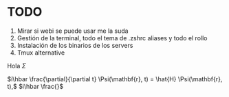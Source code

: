 # TODO

1. Mirar si webi se puede usar me la suda
2. Gestión de la terminal, todo el tema de .zshrc aliases y todo el rollo
3. Instalación de los binarios de los servers
4. Tmux alternative

Hola $\Sigma$

$i\hbar \frac{\partial}{\partial t} \Psi(\mathbf{r}, t) = \hat{H} \Psi(\mathbf{r}, t),$
$i\hbar \frac{}$
